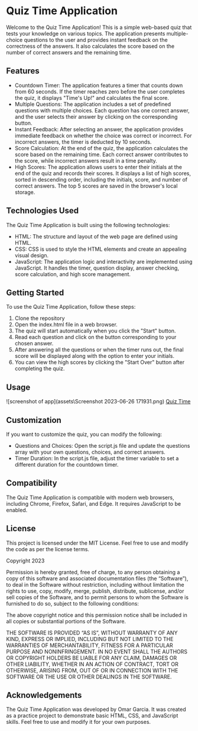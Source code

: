 # Quiz Time Application
Welcome to the Quiz Time Application! This is a simple web-based quiz that tests your knowledge on various topics. The application presents multiple-choice questions to the user and provides instant feedback on the correctness of the answers. It also calculates the score based on the number of correct answers and the remaining time.

## Features
- Countdown Timer: The application features a timer that counts down from 60 seconds. If the timer reaches zero before the user completes the quiz, it displays "Time's Up!" and calculates the final score.
- Multiple Questions: The application includes a set of predefined questions with multiple choices. Each question has one correct answer, and the user selects their answer by clicking on the corresponding button.
- Instant Feedback: After selecting an answer, the application provides immediate feedback on whether the choice was correct or incorrect. For incorrect answers, the timer is deducted by 10 seconds.
- Score Calculation: At the end of the quiz, the application calculates the score based on the remaining time. Each correct answer contributes to the score, while incorrect answers result in a time penalty.
- High Scores: The application allows users to enter their initials at the end of the quiz and records their scores. It displays a list of high scores, sorted in descending order, including the initials, score, and number of correct answers. The top 5 scores are saved in the browser's local storage.
## Technologies Used
The Quiz Time Application is built using the following technologies:

- HTML: The structure and layout of the web page are defined using HTML.
- CSS: CSS is used to style the HTML elements and create an appealing visual design.
- JavaScript: The application logic and interactivity are implemented using JavaScript. It handles the timer, question display, answer checking, score calculation, and high score management.
## Getting Started
To use the Quiz Time Application, follow these steps:

1. Clone the repository
2. Open the index.html file in a web browser.
3. The quiz will start automatically when you click the "Start" button.
4. Read each question and click on the button corresponding to your chosen answer.
5. After answering all the questions or when the timer runs out, the final score will be displayed along with the option to enter your initials.
6. You can view the high scores by clicking the "Start Over" button after completing the quiz.

## Usage 
![screenshot of app](assets\Screenshot 2023-06-26 171931.png)
[Quiz Time](https://omarggm.github.io/fuzzy-funicular/)

## Customization
If you want to customize the quiz, you can modify the following:

- Questions and Choices: Open the script.js file and update the questions array with your own questions, choices, and correct answers.
- Timer Duration: In the script.js file, adjust the timer variable to set a different duration for the countdown timer.
## Compatibility
The Quiz Time Application is compatible with modern web browsers, including Chrome, Firefox, Safari, and Edge. It requires JavaScript to be enabled.

## License
This project is licensed under the MIT License. Feel free to use and modify the code as per the license terms.

Copyright 2023

Permission is hereby granted, free of charge, to any person obtaining a copy of this software and associated documentation files (the “Software”), to deal in the Software without restriction, including without limitation the rights to use, copy, modify, merge, publish, distribute, sublicense, and/or sell copies of the Software, and to permit persons to whom the Software is furnished to do so, subject to the following conditions:

The above copyright notice and this permission notice shall be included in all copies or substantial portions of the Software.

THE SOFTWARE IS PROVIDED “AS IS”, WITHOUT WARRANTY OF ANY KIND, EXPRESS OR IMPLIED, INCLUDING BUT NOT LIMITED TO THE WARRANTIES OF MERCHANTABILITY, FITNESS FOR A PARTICULAR PURPOSE AND NONINFRINGEMENT. IN NO EVENT SHALL THE AUTHORS OR COPYRIGHT HOLDERS BE LIABLE FOR ANY CLAIM, DAMAGES OR OTHER LIABILITY, WHETHER IN AN ACTION OF CONTRACT, TORT OR OTHERWISE, ARISING FROM, OUT OF OR IN CONNECTION WITH THE SOFTWARE OR THE USE OR OTHER DEALINGS IN THE SOFTWARE.

## Acknowledgements
The Quiz Time Application was developed by Omar Garcia. It was created as a practice project to demonstrate basic HTML, CSS, and JavaScript skills. Feel free to use and modify it for your own purposes.
